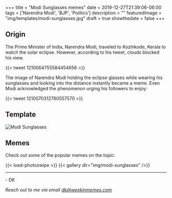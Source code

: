 +++
title = "Modi Sunglasses memes"
date = 2019-12-27T21:39:06-06:00
tags = ['Narendra Modi', 'BJP', 'Politics']
description = ""
featuredImage = "img/templates/modi-sunglasses.jpg"
draft = true
showthedate = false
+++


## Origin

The Prime Minister of India, Narendra Modi, traveled to Kozhikode, Kerala to watch the solar eclipse. However, according to his tweet, clouds blocked his view. 
<!--more-->

{{< tweet 1210064755584454656 >}}

The image of Narendra Modi holding the eclipse glasses while wearing his sunglasses and looking into the distance instantly became a meme. Even Modi acknowledged the phenomenon urging his followers to enjoy:

{{< tweet 1210070312760557570 >}}

## Template

![Modi Sunglasses](img/templates/modi-sunglasses.jpg)

## Memes

Check out some of the popular memes on the topic:

{{< load-photoswipe >}}
{{< gallery dir="img/modi-sunglasses" />}}


---
\- DK

*Reach out to me via email dk@weekinmemes.com*